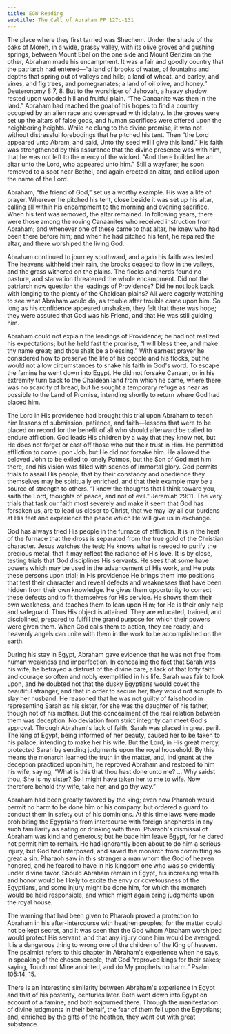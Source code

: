 ```yaml
---
title: EGW Reading
subtitle: The Call of Abraham PP 127c-131
---
```


The place where they first tarried was Shechem. Under the shade of the oaks of Moreh, in a wide, grassy valley, with its olive groves and gushing springs, between Mount Ebal on the one side and Mount Gerizim on the other, Abraham made his encampment. It was a fair and goodly country that the patriarch had entered—“a land of brooks of water, of fountains and depths that spring out of valleys and hills; a land of wheat, and barley, and vines, and fig trees, and pomegranates; a land of oil olive, and honey.” Deuteronomy 8:7, 8. But to the worshiper of Jehovah, a heavy shadow rested upon wooded hill and fruitful plain. “The Canaanite was then in the land.” Abraham had reached the goal of his hopes to find a country occupied by an alien race and overspread with idolatry. In the groves were set up the altars of false gods, and human sacrifices were offered upon the neighboring heights. While he clung to the divine promise, it was not without distressful forebodings that he pitched his tent. Then “the Lord appeared unto Abram, and said, Unto thy seed will I give this land.” His faith was strengthened by this assurance that the divine presence was with him, that he was not left to the mercy of the wicked. “And there builded he an altar unto the Lord, who appeared unto him.” Still a wayfarer, he soon removed to a spot near Bethel, and again erected an altar, and called upon the name of the Lord.

Abraham, “the friend of God,” set us a worthy example. His was a life of prayer. Wherever he pitched his tent, close beside it was set up his altar, calling all within his encampment to the morning and evening sacrifice. When his tent was removed, the altar remained. In following years, there were those among the roving Canaanites who received instruction from Abraham; and whenever one of these came to that altar, he knew who had been there before him; and when he had pitched his tent, he repaired the altar, and there worshiped the living God.

Abraham continued to journey southward, and again his faith was tested. The heavens withheld their rain, the brooks ceased to flow in the valleys, and the grass withered on the plains. The flocks and herds found no pasture, and starvation threatened the whole encampment. Did not the patriarch now question the leadings of Providence? Did he not look back with longing to the plenty of the Chaldean plains? All were eagerly watching to see what Abraham would do, as trouble after trouble came upon him. So long as his confidence appeared unshaken, they felt that there was hope; they were assured that God was his Friend, and that He was still guiding him.

Abraham could not explain the leadings of Providence; he had not realized his expectations; but he held fast the promise, “I will bless thee, and make thy name great; and thou shalt be a blessing.” With earnest prayer he considered how to preserve the life of his people and his flocks, but he would not allow circumstances to shake his faith in God's word. To escape the famine he went down into Egypt. He did not forsake Canaan, or in his extremity turn back to the Chaldean land from which he came, where there was no scarcity of bread; but he sought a temporary refuge as near as possible to the Land of Promise, intending shortly to return where God had placed him.

The Lord in His providence had brought this trial upon Abraham to teach him lessons of submission, patience, and faith—lessons that were to be placed on record for the benefit of all who should afterward be called to endure affliction. God leads His children by a way that they know not, but He does not forget or cast off those who put their trust in Him. He permitted affliction to come upon Job, but He did not forsake him. He allowed the beloved John to be exiled to lonely Patmos, but the Son of God met him there, and his vision was filled with scenes of immortal glory. God permits trials to assail His people, that by their constancy and obedience they themselves may be spiritually enriched, and that their example may be a source of strength to others. “I know the thoughts that I think toward you, saith the Lord, thoughts of peace, and not of evil.” Jeremiah 29:11. The very trials that task our faith most severely and make it seem that God has forsaken us, are to lead us closer to Christ, that we may lay all our burdens at His feet and experience the peace which He will give us in exchange.

God has always tried His people in the furnace of affliction. It is in the heat of the furnace that the dross is separated from the true gold of the Christian character. Jesus watches the test; He knows what is needed to purify the precious metal, that it may reflect the radiance of His love. It is by close, testing trials that God disciplines His servants. He sees that some have powers which may be used in the advancement of His work, and He puts these persons upon trial; in His providence He brings them into positions that test their character and reveal defects and weaknesses that have been hidden from their own knowledge. He gives them opportunity to correct these defects and to fit themselves for His service. He shows them their own weakness, and teaches them to lean upon Him; for He is their only help and safeguard. Thus His object is attained. They are educated, trained, and disciplined, prepared to fulfill the grand purpose for which their powers were given them. When God calls them to action, they are ready, and heavenly angels can unite with them in the work to be accomplished on the earth.

During his stay in Egypt, Abraham gave evidence that he was not free from human weakness and imperfection. In concealing the fact that Sarah was his wife, he betrayed a distrust of the divine care, a lack of that lofty faith and courage so often and nobly exemplified in his life. Sarah was fair to look upon, and he doubted not that the dusky Egyptians would covet the beautiful stranger, and that in order to secure her, they would not scruple to slay her husband. He reasoned that he was not guilty of falsehood in representing Sarah as his sister, for she was the daughter of his father, though not of his mother. But this concealment of the real relation between them was deception. No deviation from strict integrity can meet God's approval. Through Abraham's lack of faith, Sarah was placed in great peril. The king of Egypt, being informed of her beauty, caused her to be taken to his palace, intending to make her his wife. But the Lord, in His great mercy, protected Sarah by sending judgments upon the royal household. By this means the monarch learned the truth in the matter, and, indignant at the deception practiced upon him, he reproved Abraham and restored to him his wife, saying, “What is this that thou hast done unto me? ... Why saidst thou, She is my sister? So I might have taken her to me to wife. Now therefore behold thy wife, take her, and go thy way.”

Abraham had been greatly favored by the king; even now Pharaoh would permit no harm to be done him or his company, but ordered a guard to conduct them in safety out of his dominions. At this time laws were made prohibiting the Egyptians from intercourse with foreign shepherds in any such familiarity as eating or drinking with them. Pharaoh's dismissal of Abraham was kind and generous; but he bade him leave Egypt, for he dared not permit him to remain. He had ignorantly been about to do him a serious injury, but God had interposed, and saved the monarch from committing so great a sin. Pharaoh saw in this stranger a man whom the God of heaven honored, and he feared to have in his kingdom one who was so evidently under divine favor. Should Abraham remain in Egypt, his increasing wealth and honor would be likely to excite the envy or covetousness of the Egyptians, and some injury might be done him, for which the monarch would be held responsible, and which might again bring judgments upon the royal house.

The warning that had been given to Pharaoh proved a protection to Abraham in his after-intercourse with heathen peoples; for the matter could not be kept secret, and it was seen that the God whom Abraham worshiped would protect His servant, and that any injury done him would be avenged. It is a dangerous thing to wrong one of the children of the King of heaven. The psalmist refers to this chapter in Abraham's experience when he says, in speaking of the chosen people, that God “reproved kings for their sakes; saying, Touch not Mine anointed, and do My prophets no harm.” Psalm 105:14, 15.

There is an interesting similarity between Abraham's experience in Egypt and that of his posterity, centuries later. Both went down into Egypt on account of a famine, and both sojourned there. Through the manifestation of divine judgments in their behalf, the fear of them fell upon the Egyptians; and, enriched by the gifts of the heathen, they went out with great substance.